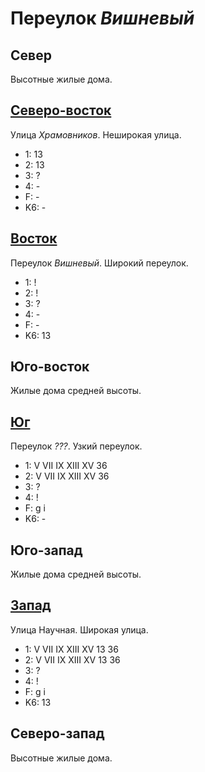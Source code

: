 # Переулок *Вишневый*

## Север

Высотные жилые дома.

## [Северо-восток](./587087.md)

Улица *Храмовников*.
Неширокая улица.

* 1:    13
* 2:    13
* 3:    ?
* 4:    -
* F:    -
* K6:   -

## [Восток](./595095.md)

Переулок *Вишневый*.
Широкий переулок.

* 1:    !
* 2:    !
* 3:    ?
* 4:    -
* F:    -
* K6:   13

## Юго-восток

Жилые дома средней высоты.

## [Юг](./585095.md)

Переулок *???*.
Узкий переулок.

* 1:    V   VII IX  XIII    XV
        36
* 2:    V   VII IX  XIII    XV
        36
* 3:    ?
* 4:    !
* F:    g   i
* K6:   -

## Юго-запад

Жилые дома средней высоты.

## [Запад](./580090.md)

Улица Научная.
Широкая улица.

* 1:    V   VII IX  XIII    XV
        13  36
* 2:    V   VII IX  XIII    XV
        13  36
* 3:    ?
* 4:    !
* F:    g   i
* K6:   13

## Северо-запад

Высотные жилые дома.
